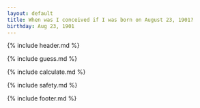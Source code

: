 ```yaml
---
layout: default
title: When was I conceived if I was born on August 23, 1901?
birthday: Aug 23, 1901
---
```


{% include header.md %}

{% include guess.md %}

{% include calculate.md %}

{% include safety.md %}

{% include footer.md %}



